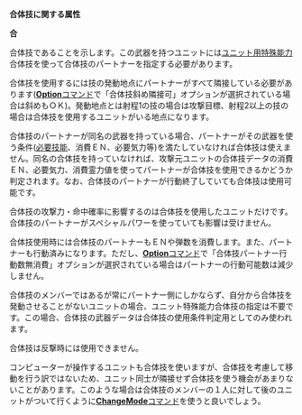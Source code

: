 **合体技に関する属性**

**合**

合体技であることを示します。この武器を持つユニットには[ユニット用特殊能力](ユニット用特殊能力)合体技を使って合体技のパートナーを指定する必要があります。

合体技を使用するには技の発動地点にパートナーがすべて隣接している必要があります([**Option**コマンド](Optionコマンド)で「合体技斜め隣接可」オプションが選択されている場合は斜めもＯＫ)。発動地点とは射程1の技の場合は攻撃目標、射程2以上の技の場合は合体技を使用するユニットがいる地点になります。

合体技のパートナーが同名の武器を持っている場合、パートナーがその武器を使う条件([必要技能](必要技能)、消費ＥＮ、必要気力等)を満たしていなければ合体技は使えません。同名の合体技を持っていなければ、攻撃元ユニットの合体技データの消費ＥＮ、必要気力、消費霊力値を使ってパートナーが合体技を使用できるかどうか判定されます。なお、合体技のパートナーが行動終了していても合体技は使用可能です。

合体技の攻撃力・命中確率に影響するのは合体技を使用したユニットだけです。合体技のパートナーがスペシャルパワーを使っていても影響は受けません。

合体技使用時には合体技のパートナーもＥＮや弾数を消費します。また、パートナーも行動済みになります。ただし、[**Option**コマンド](Optionコマンド)で「合体技パートナー行動数無消費」オプションが選択されている場合はパートナーの行動可能数は減少しません。

合体技のメンバーではあるが常にパートナー側にしかならず、自分から合体技を発動させることがないユニットの場合、ユニット特殊能力合体技の指定は不要です。この場合、合体技の武器データは合体技の使用条件判定用としてのみ使われます。

合体技は反撃時には使用できません。

コンピューターが操作するユニットも合体技を使いますが、合体技を考慮して移動を行う訳ではないため、ユニット同士が隣接せず合体技を使う機会があまりないことがあります。このような場合は合体技のメンバーの１人に対して後のユニットがついて行くように[**ChangeMode**コマンド](ChangeModeコマンド)を使うと良いでしょう。
